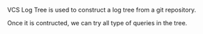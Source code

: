VCS Log Tree is used to construct a log tree from a git repository. 

Once it is contructed, we can try all type of queries in the tree. 






    